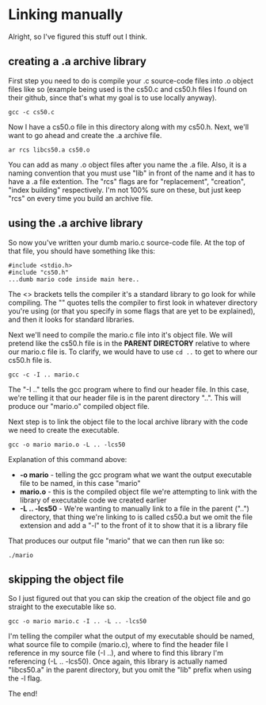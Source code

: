 
# Linking manually

Alright, so I've figured this stuff out I think.

## creating a .a archive library

First step you need to do is compile your .c source-code files into .o object files like so (example being used is the cs50.c and cs50.h files I found on their github, since that's what my goal is to use locally anyway).

    gcc -c cs50.c

Now I have a cs50.o file in this directory along with my cs50.h. Next, we'll want to go ahead and create the .a archive file.

    ar rcs libcs50.a cs50.o

You can add as many .o object files after you name the .a file. Also, it is a naming convention that you must use "lib" in front of the name and it has to have a .a file extention. The "rcs" flags are for "replacement", "creation", "index building" respectively. I'm not 100% sure on these, but just keep "rcs" on every time you build an archive file.

## using the .a archive library

So now you've written your dumb mario.c source-code file. At the top of that file, you should have something like this:

    #include <stdio.h>
    #include "cs50.h"
    ...dumb mario code inside main here..



The <> brackets tells the compiler it's a standard library to go look for while compiling. The "" quotes tells the compiler to first look in whatever directory you're using (or that you specify in some flags that are yet to be explained), and then it looks for standard libraries.

Next we'll need to compile the mario.c file into it's object file. We will pretend like the cs50.h file is in the **PARENT DIRECTORY** relative to where our mario.c file is. To clarify, we would have to use `cd ..` to get to where our cs50.h file is.

    gcc -c -I .. mario.c

The "-I .." tells the gcc program where to find our header file. In this case, we're telling it that our header file is in the parent directory "..". This will produce our "mario.o" compiled object file.

Next step is to link the object file to the local archive library with the code we need to create the executable.

    gcc -o mario mario.o -L .. -lcs50

Explanation of this command above:
* **-o mario**     - telling the gcc program what we want the output executable file to be named, in this case "mario"
* **mario.o**      - this is the compiled object file we're attempting to link with the library of executable code we created earlier
* **-L .. -lcs50** - We're wanting to manually link to a file in the parent ("..") directory, that thing we're linking to is called cs50.a but we omit the file extension and add a "-l" to the front of it to show that it is a library file

That produces our output file "mario" that we can then run like so:

    ./mario


## skipping the object file

So I just figured out that you can skip the creation of the object file and go straight to the executable like so.

    gcc -o mario mario.c -I .. -L .. -lcs50

I'm telling the compiler what the output of my executable should be named, what source file to compile (mario.c), where to find the header file I reference in my source file (-I ..), and where to find this library I'm referencing (-L .. -lcs50). Once again, this library is actually named "libcs50.a" in the parent directory, but you omit the "lib" prefix when using the -l flag.


The end!












